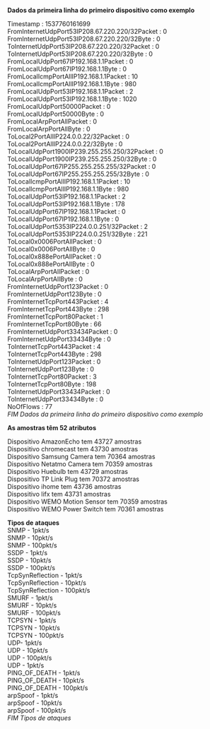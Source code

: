 **Dados da primeira linha do primeiro dispositivo como exemplo**

Timestamp : 1537760161699  
FromInternetUdpPort53IP208.67.220.220/32Packet : 0  
FromInternetUdpPort53IP208.67.220.220/32Byte : 0  
ToInternetUdpPort53IP208.67.220.220/32Packet : 0  
ToInternetUdpPort53IP208.67.220.220/32Byte : 0  
FromLocalUdpPort67IP192.168.1.1Packet : 0  
FromLocalUdpPort67IP192.168.1.1Byte : 0  
FromLocalIcmpPortAllIP192.168.1.1Packet : 10  
FromLocalIcmpPortAllIP192.168.1.1Byte : 980  
FromLocalUdpPort53IP192.168.1.1Packet : 2  
FromLocalUdpPort53IP192.168.1.1Byte : 1020  
FromLocalUdpPort50000Packet : 0  
FromLocalUdpPort50000Byte : 0  
FromLocalArpPortAllPacket : 0  
FromLocalArpPortAllByte : 0  
ToLocal2PortAllIP224.0.0.22/32Packet : 0  
ToLocal2PortAllIP224.0.0.22/32Byte : 0  
ToLocalUdpPort1900IP239.255.255.250/32Packet : 0  
ToLocalUdpPort1900IP239.255.255.250/32Byte : 0  
ToLocalUdpPort67IP255.255.255.255/32Packet : 0  
ToLocalUdpPort67IP255.255.255.255/32Byte : 0  
ToLocalIcmpPortAllIP192.168.1.1Packet : 10  
ToLocalIcmpPortAllIP192.168.1.1Byte : 980  
ToLocalUdpPort53IP192.168.1.1Packet : 2  
ToLocalUdpPort53IP192.168.1.1Byte : 178  
ToLocalUdpPort67IP192.168.1.1Packet : 0  
ToLocalUdpPort67IP192.168.1.1Byte : 0  
ToLocalUdpPort5353IP224.0.0.251/32Packet : 2  
ToLocalUdpPort5353IP224.0.0.251/32Byte : 221  
ToLocal0x0006PortAllPacket : 0  
ToLocal0x0006PortAllByte : 0  
ToLocal0x888ePortAllPacket : 0  
ToLocal0x888ePortAllByte : 0  
ToLocalArpPortAllPacket : 0  
ToLocalArpPortAllByte : 0  
FromInternetUdpPort123Packet : 0  
FromInternetUdpPort123Byte : 0  
FromInternetTcpPort443Packet : 4  
FromInternetTcpPort443Byte : 298  
FromInternetTcpPort80Packet : 1  
FromInternetTcpPort80Byte : 66  
FromInternetUdpPort33434Packet : 0  
FromInternetUdpPort33434Byte : 0  
ToInternetTcpPort443Packet : 4  
ToInternetTcpPort443Byte : 298  
ToInternetUdpPort123Packet : 0  
ToInternetUdpPort123Byte : 0  
ToInternetTcpPort80Packet : 3  
ToInternetTcpPort80Byte : 198  
ToInternetUdpPort33434Packet : 0  
ToInternetUdpPort33434Byte : 0  
 NoOfFlows : 77  
*FIM Dados da primeira linha do primeiro dispositivo como exemplo*  

**As amostras têm 52 atributos**

Dispositivo AmazonEcho tem 43727 amostras  
Dispositivo chromecast tem 43730 amostras  
Dispositivo Samsung Camera tem 70364 amostras  
Dispositivo Netatmo Camera tem 70359 amostras  
Dispositivo Huebulb tem 43729 amostras  
Dispositivo TP Link Plug tem 70372 amostras  
Dispositivo ihome tem 43736 amostras  
Dispositivo lifx tem 43731 amostras  
Dispositivo WEMO Motion Sensor tem 70359 amostras  
Dispositivo WEMO Power Switch tem 70361 amostras  

**Tipos de ataques**  
SNMP - 1pkt/s  
SNMP - 10pkt/s  
SNMP - 100pkt/s  
SSDP - 1pkt/s  
SSDP - 10pkt/s  
SSDP - 100pkt/s  
TcpSynReflection - 1pkt/s  
TcpSynReflection - 10pkt/s  
TcpSynReflection - 100pkt/s  
SMURF - 1pkt/s  
SMURF - 10pkt/s  
SMURF - 100pkt/s  
TCPSYN - 1pkt/s  
TCPSYN - 10pkt/s  
TCPSYN - 100pkt/s  
UDP- 1pkt/s  
UDP - 10pkt/s  
UDP - 100pkt/s  
UDP - 1pkt/s  
PING_OF_DEATH - 1pkt/s  
PING_OF_DEATH - 10pkt/s  
PING_OF_DEATH - 100pkt/s  
arpSpoof - 1pkt/s  
arpSpoof - 10pkt/s  
arpSpoof - 100pkt/s  
*FIM Tipos de ataques*

